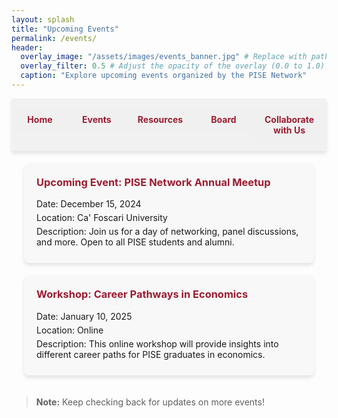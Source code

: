 ```yaml
---
layout: splash
title: "Upcoming Events"
permalink: /events/
header:
  overlay_image: "/assets/images/events_banner.jpg" # Replace with path to your events banner image
  overlay_filter: 0.5 # Adjust the opacity of the overlay (0.0 to 1.0)
  caption: "Explore upcoming events organized by the PISE Network"
---
```


<nav class="custom-nav">
  <ul>
    <li><a href="{{ site.baseurl }}/">Home</a></li>
    <li><a href="{{ site.baseurl }}/events/">Events</a></li>
    <li><a href="{{ site.baseurl }}/resources/">Resources</a></li>
    <li><a href="{{ site.baseurl }}/board/">Board</a></li>
    <li><a href="{{ site.baseurl }}/collaborate/">Collaborate with Us</a></li>
  </ul>
</nav>

<div class="events-container">
  <div class="event-item">
    <h3>Upcoming Event: PISE Network Annual Meetup</h3>
    <p>Date: December 15, 2024</p>
    <p>Location: Ca' Foscari University</p>
    <p>Description: Join us for a day of networking, panel discussions, and more. Open to all PISE students and alumni.</p>
  </div>

  <div class="event-item">
    <h3>Workshop: Career Pathways in Economics</h3>
    <p>Date: January 10, 2025</p>
    <p>Location: Online</p>
    <p>Description: This online workshop will provide insights into different career paths for PISE graduates in economics.</p>
  </div>

  <!-- Add more events here as needed -->
</div>

> **Note:** Keep checking back for updates on more events!

<style>
.custom-nav {
  display: flex;
  justify-content: space-evenly;
  align-items: center;
  width: 100%;
  position: sticky;
  top: 0;
  background-color: rgba(240, 240, 240, 0.9);
  padding: 15px 0;
  box-shadow: 0px 4px 6px rgba(0, 0, 0, 0.1);
  z-index: 10;
}
.custom-nav ul {
  display: flex;
  width: 100%;
  list-style: none;
  margin: 0;
  padding: 0;
}
.custom-nav li {
  flex: 1;
  text-align: center;
}
.custom-nav a {
  display: block;
  color: #9b1c31;
  background-color: rgba(240, 240, 240, 0.9);
  text-decoration: none;
  padding: 10px 20px;
  margin: 0;
  border-radius: 5px;
  font-weight: bold;
  transition: background-color 0.3s, transform 0.2s;
}
.custom-nav a:hover {
  background-color: #e3c8c1;
  transform: scale(1.05);
}

.events-container {
  display: flex;
  flex-direction: column;
  gap: 20px;
  padding: 20px;
}

.event-item {
  background-color: #f8f8f8;
  padding: 20px;
  border-radius: 8px;
  box-shadow: 0 4px 6px rgba(0, 0, 0, 0.1);
}

.event-item h3 {
  margin-top: 0;
  color: #9b1c31;
}

.event-item p {
  margin: 5px 0;
}
</style>

